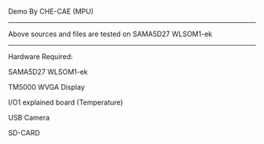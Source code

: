 Demo By CHE-CAE (MPU)

-------------------------------------------------------------

Above sources and files are tested on SAMA5D27 WLSOM1-ek

-------------------------------------------------------------

Hardware Required:

SAMA5D27 WLSOM1-ek

TM5000 WVGA Display

I/O1 explained board (Temperature)

USB Camera

SD-CARD

